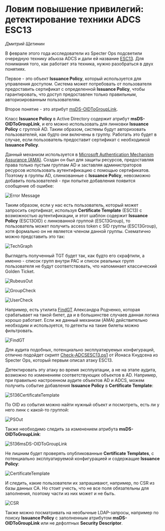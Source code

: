 # Ловим повышение привилегий: детектирование техники ADCS ESC13
*Дмитрий Щетинин*

В феврале этого года исследователи из Specter Ops подсветили очередную технику абьюза ADCS и дали ей название [ESC13](https://medium.com/specter-ops-posts/adcs-esc13-abuse-technique-fda4272fbd53). Для понимания того, как работает эта техника, нужно разобраться в двух понятиях.

Первое - это объект **Issuance Policy**, который используется для управления доступом. Система может потребовать от пользователя предоставить сертификат с определенной **Issuance Policy**, чтобы гарантировать, что доступ предоставлен только правильным, авторизированным пользователям.

Второе понятие - это атрибут [msDS-OIDToGroupLink](https://learn.microsoft.com/en-us/windows/win32/adschema/a-msds-oidtogrouplink).

Класс **Issuance Policy** в Active Directory содержит атрибут **msDS-OIDToGroupLink**, и его можно использовать для линковки **Issuance Policy** с группой AD. Таким образом, системы будут авторизовать пользователей, как будто они включены в группу. Работать это будет в случае, если пользователь предоставит сертификат с необходимой **Issuance Policy**.

Данный механизм используется в [Microsoft Authentication Mechanism Assurance (AMA)](https://learn.microsoft.com/en-us/previous-versions/windows/it-pro/windows-server-2008-R2-and-2008/dd378897(v=ws.10)?redirectedfrom=MSDN#technology-review). Создан он был для защиты ресурсов, предоставляя права только пустым группам AD и заставляя администраторов ресурсов использовать аутентификацию с помощью сертификатов. Поэтому в группы AD, слинкованные с **Issuance Policy**, невозможно добавить пользователей - при попытке добавления появится сообщение об ошибке:

![Error Message](image.png)


Таким образом, если у нас есть пользователь, который может запросить сертификат, используя **Certificate Template** (ESC13) с возможностью аутентификации, и этот шаблон содержит **Issuance Policy** (ESC13OID) c линкованной группой (ESC13Group), то пользователь может получить access token с SID группы (ESC13Group), хотя формально он не является членом данной группы. Схематично можно представить это так:

![TechGraph](image-5.png)

Выглядеть полученный TGT будет так, как будто его скрафтили, а именно - список групп внутри PAC и список реальных групп пользователя не будут соответствовать, что напоминает классический Golden Ticket. 

![RubeusOut](image-1.png)

![GroupCheck](image-2.png)

![UserCheck](image-4.png)

Например, есть утилита [FindGT](https://github.com/gam4er/FindGT) Александра Родченко, которая срабатывает на такой билет, да и в большинстве случаев данная логика хорошо работает. Если же данный механизм (AMA) действительно необходим и используется, то детекты на такие билеты можно фильтровать.

![FindGT](image-14.png)


Для аудита подобных, потенциально эксплуатируемых конфигураций, отлично подойдет скрипт [Check-ADCSESC13.ps1](https://github.com/JonasBK/Powershell/blob/master/Check-ADCSESC13.ps1) от Йонаса Кнудсена из Specter Ops, который первым описал атаку ESC13.

Детектировать эту атаку во время эксплуатации, а не на этапе аудита, возможно по изменениям соответствующих объектов в AD. Например, при правильно настроенном аудите объектов AD и ADCS, можем получить событие добавления **Issuance Policy** в **Certificate Template**:

![5136CertificateTemplate](image-6.png)

По OID из события можно найти нужный объект и посмотреть, есть ли у него линк с какой-то группой:

![PSOut](image-8.png)

Также необходимо следить за изменением атрибута **msDS-OIDToGroupLink**:

![5136msDS-OIDToGroupLink](image-9.png)


Не лишним будет проверять опубликованные **Certificate Templates**, с потенциально эксплуатируемой конфигурацией и содержащие **Issuance Policy**:

![CertificateTemplate](image-10.png)

И следить, какие пользователи их запрашивают, например, по CSR из базы данных CA. Но стоит учесть, что не все поля обязательны для заполнения, поэтому части из них может и не быть.

![CSR](image-15.png)


Также можно посматривать на необычные LDAP-запросы, например по поиску **Issuance Policy** с заполненным атрибутом **msDS-OIDToGroupLink** или не дефолтных **Security Descriptor**.
